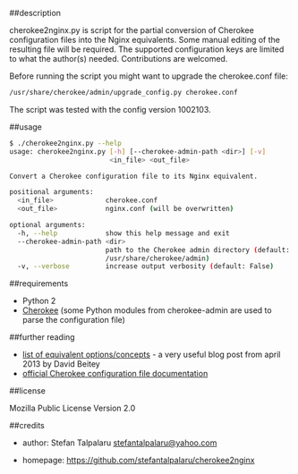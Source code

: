 ##description

cherokee2nginx.py is script for the partial conversion of Cherokee
configuration files into the Nginx equivalents. Some manual editing of the
resulting file will be required. The supported configuration keys are limited
to what the author(s) needed. Contributions are welcomed.

Before running the script you might want to upgrade the cherokee.conf file:
```sh
/usr/share/cherokee/admin/upgrade_config.py cherokee.conf
```
The script was tested with the config version 1002103.

##usage

```sh
$ ./cherokee2nginx.py --help
usage: cherokee2nginx.py [-h] [--cherokee-admin-path <dir>] [-v]
                         <in_file> <out_file>

Convert a Cherokee configuration file to its Nginx equivalent.

positional arguments:
  <in_file>             cherokee.conf
  <out_file>            nginx.conf (will be overwritten)

optional arguments:
  -h, --help            show this help message and exit
  --cherokee-admin-path <dir>
                        path to the Cherokee admin directory (default:
                        /usr/share/cherokee/admin)
  -v, --verbose         increase output verbosity (default: False)
```

##requirements

- Python 2
- [Cherokee][1] (some Python modules from cherokee-admin are used to parse the configuration file)

##further reading

- [list of equivalent options/concepts][2] - a very useful blog post from april 2013 by David Beitey
- [official Cherokee configuration file documentation][3]

##license

Mozilla Public License Version 2.0

##credits

- author: Stefan Talpalaru <stefantalpalaru@yahoo.com>

- homepage: https://github.com/stefantalpalaru/cherokee2nginx


[1]: http://cherokee-project.com/
[2]: http://davidjb.com/blog/2013/04/switching-to-nginx-from-cherokee-techincal-guide/
[3]: http://cherokee-project.com/doc/dev_cherokee.conf.html

